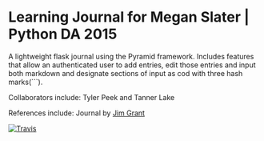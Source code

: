 # Learning Journal for Megan Slater | Python DA 2015

A lightweight flask journal using the Pyramid framework.  Includes features that allow an authenticated user to add entries, edit those entries and input both markdown and designate sections of input as cod with three hash marks(```).

Collaborators include:  Tyler Peek and Tanner Lake

References include:  Journal by [Jim Grant](https://github.com/MigrantJ/learning-journal/blob/master/journal.py)

[![Travis](https://travis-ci.org/meslater1030/learning-journal.svg)](https://travis-ci.org/meslater1030/learning-journal.svg)